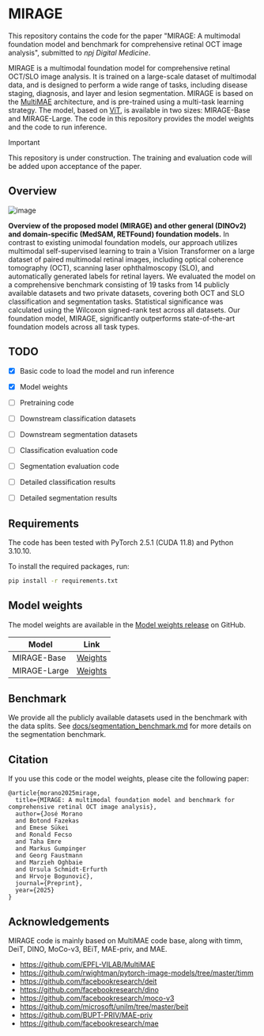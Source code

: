 # MIRAGE

This repository contains the code for the paper "MIRAGE: A multimodal foundation model and benchmark for comprehensive retinal OCT image analysis", submitted to _npj Digital Medicine_.

MIRAGE is a multimodal foundation model for comprehensive retinal OCT/SLO image analysis. It is trained on a large-scale dataset of multimodal data, and is designed to perform a wide range of tasks, including disease staging, diagnosis, and layer and lesion segmentation. MIRAGE is based on the [MultiMAE](https://github.com/EPFL-VILAB/MultiMAE) architecture, and is pre-trained using a multi-task learning strategy. The model, based on [ViT](https://github.com/google-research/vision_transformer), is available in two sizes: MIRAGE-Base and MIRAGE-Large. The code in this repository provides the model weights and the code to run inference.

> [!IMPORTANT]
> This repository is under construction. The training and evaluation code will be added upon acceptance of the paper.


## Overview

![image](https://github.com/user-attachments/assets/622f9623-27fc-4f7f-bd17-b93698fff39e)

**Overview of the proposed model (MIRAGE) and other general (DINOv2) and domain-specific (MedSAM, RETFound) foundation models.**
In contrast to existing unimodal foundation models, our approach utilizes multimodal self-supervised learning to train a Vision Transformer on a large dataset of paired multimodal retinal images, including optical coherence tomography (OCT), scanning laser ophthalmoscopy (SLO), and automatically generated labels for retinal layers.
We evaluated the model on a comprehensive benchmark consisting of 19 tasks from 14 publicly available datasets and two private datasets, covering both OCT and SLO classification and segmentation tasks. Statistical significance was calculated using the Wilcoxon signed-rank test across all datasets.
Our foundation model, MIRAGE, significantly outperforms state-of-the-art foundation models across all task types.


## TODO

- [x] Basic code to load the model and run inference
- [x] Model weights
- [ ] Pretraining code
- [ ] Downstream classification datasets
- [ ] Downstream segmentation datasets
- [ ] Classification evaluation code
- [ ] Segmentation evaluation code
- [ ] Detailed classification results
- [ ] Detailed segmentation results



## Requirements

The code has been tested with PyTorch 2.5.1 (CUDA 11.8) and Python 3.10.10.


To install the required packages, run:
```bash
pip install -r requirements.txt
```


## Model weights

The model weights are available in the [Model weights release](https://github.com/j-morano/MIRAGE/releases/tag/weights) on GitHub.

| Model | Link |
| --- | --- |
| MIRAGE-Base | [Weights](https://github.com/j-morano/MIRAGE/releases/download/weights/MIRAGE-Base.pth) |
| MIRAGE-Large | [Weights](https://github.com/j-morano/MIRAGE/releases/download/weights/MIRAGE-Large.pth) |


## Benchmark

We provide all the publicly available datasets used in the benchmark with the data splits.
See [docs/segmentation_benchmark.md](docs/segmentation_benchmark.md) for more details on the segmentation benchmark.
<!-- and [docs/classification_benchmark.md](docs/classification_benchmark.md) for more details on the classification and segmentation benchmarks, respectively. -->


## Citation

If you use this code or the model weights, please cite the following paper:

```
@article{morano2025mirage,
  title={MIRAGE: A multimodal foundation model and benchmark for comprehensive retinal OCT image analysis},
  author={José Morano
  and Botond Fazekas
  and Emese Sükei
  and Ronald Fecso
  and Taha Emre
  and Markus Gumpinger
  and Georg Faustmann
  and Marzieh Oghbaie
  and Ursula Schmidt-Erfurth
  and Hrvoje Bogunović},
  journal={Preprint},
  year={2025}
}
```



## Acknowledgements

MIRAGE code is mainly based on MultiMAE code base, along with timm, DeiT, DINO, MoCo-v3, BEiT, MAE-priv, and MAE.

* <https://github.com/EPFL-VILAB/MultiMAE>
* <https://github.com/rwightman/pytorch-image-models/tree/master/timm>
* <https://github.com/facebookresearch/deit>
* <https://github.com/facebookresearch/dino>
* <https://github.com/facebookresearch/moco-v3>
* <https://github.com/microsoft/unilm/tree/master/beit>
* <https://github.com/BUPT-PRIV/MAE-priv>
* <https://github.com/facebookresearch/mae>
